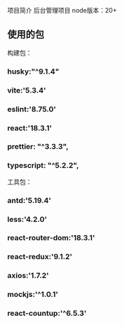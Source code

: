 项目简介
后台管理项目
node版本：20+

## 使用的包 
  构建包：
  ### husky:"^9.1.4"
  ### vite:'5.3.4'
  ### eslint:'8.75.0'
  ### react:'18.3.1'
  ### prettier: "^3.3.3",
  ### typescript: "^5.2.2",
  工具包：
  ### antd:'5.19.4'
  ### less:'4.2.0'
  ### react-router-dom:'18.3.1'
  ### react-redux:'9.1.2'
  ### axios:'1.7.2'
  ### mockjs:'^1.0.1'
  ### react-countup:'^6.5.3'


